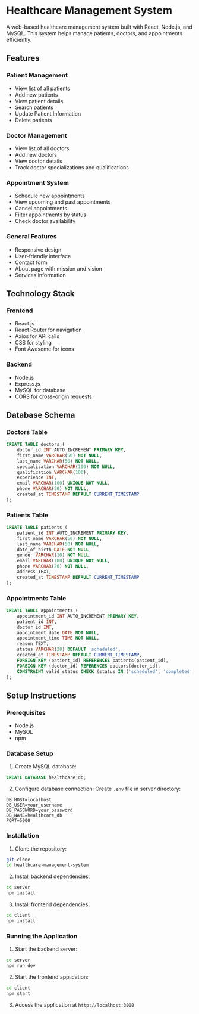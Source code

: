 # Healthcare Management System

A web-based healthcare management system built with React, Node.js, and MySQL. This system helps manage patients, doctors, and appointments efficiently.

## Features

### Patient Management
- View list of all patients
- Add new patients
- View patient details
- Search patients
- Update Patient Information
- Delete patients

### Doctor Management
- View list of all doctors
- Add new doctors
- View doctor details
- Track doctor specializations and qualifications

### Appointment System
- Schedule new appointments
- View upcoming and past appointments
- Cancel appointments
- Filter appointments by status
- Check doctor availability

### General Features
- Responsive design
- User-friendly interface
- Contact form
- About page with mission and vision
- Services information

## Technology Stack

### Frontend
- React.js
- React Router for navigation
- Axios for API calls
- CSS for styling
- Font Awesome for icons

### Backend
- Node.js
- Express.js
- MySQL for database
- CORS for cross-origin requests

## Database Schema

### Doctors Table
```sql
CREATE TABLE doctors (
    doctor_id INT AUTO_INCREMENT PRIMARY KEY,
    first_name VARCHAR(50) NOT NULL,
    last_name VARCHAR(50) NOT NULL,
    specialization VARCHAR(100) NOT NULL,
    qualification VARCHAR(100),
    experience INT,
    email VARCHAR(100) UNIQUE NOT NULL,
    phone VARCHAR(20) NOT NULL,
    created_at TIMESTAMP DEFAULT CURRENT_TIMESTAMP
);
```

### Patients Table
```sql
CREATE TABLE patients (
    patient_id INT AUTO_INCREMENT PRIMARY KEY,
    first_name VARCHAR(50) NOT NULL,
    last_name VARCHAR(50) NOT NULL,
    date_of_birth DATE NOT NULL,
    gender VARCHAR(10) NOT NULL,
    email VARCHAR(100) UNIQUE NOT NULL,
    phone VARCHAR(20) NOT NULL,
    address TEXT,
    created_at TIMESTAMP DEFAULT CURRENT_TIMESTAMP
);
```

### Appointments Table
```sql
CREATE TABLE appointments (
    appointment_id INT AUTO_INCREMENT PRIMARY KEY,
    patient_id INT,
    doctor_id INT,
    appointment_date DATE NOT NULL,
    appointment_time TIME NOT NULL,
    reason TEXT,
    status VARCHAR(20) DEFAULT 'scheduled',
    created_at TIMESTAMP DEFAULT CURRENT_TIMESTAMP,
    FOREIGN KEY (patient_id) REFERENCES patients(patient_id),
    FOREIGN KEY (doctor_id) REFERENCES doctors(doctor_id),
    CONSTRAINT valid_status CHECK (status IN ('scheduled', 'completed', 'cancelled'))
);
```

## Setup Instructions

### Prerequisites
- Node.js
- MySQL
- npm

### Database Setup
1. Create MySQL database:
```sql
CREATE DATABASE healthcare_db;
```

2. Configure database connection:
Create `.env` file in server directory:
```env
DB_HOST=localhost
DB_USER=your_username
DB_PASSWORD=your_password
DB_NAME=healthcare_db
PORT=5000
```

### Installation

1. Clone the repository:
```bash
git clone 
cd healthcare-management-system
```

2. Install backend dependencies:
```bash
cd server
npm install
```

3. Install frontend dependencies:
```bash
cd client
npm install
```

### Running the Application

1. Start the backend server:
```bash
cd server
npm run dev
```

2. Start the frontend application:
```bash
cd client
npm start
```

3. Access the application at `http://localhost:3000`